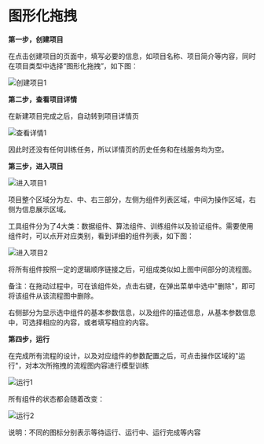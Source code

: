 # 图形化拖拽

**第一步，创建项目**

在点击创建项目的页面中，填写必要的信息，如项目名称、项目简介等内容，同时在项目类型中选择“图形化拖拽”，如下图：

![创建项目1](http://storage.jd.com/doc-image/NeuFoundry-AIOT/8.1.4/8.1.4.3/8.1.4.3.3/1.png "创建项目1")

**第二步，查看项目详情**

在新建项目完成之后，自动转到项目详情页

![查看详情1](http://storage.jd.com/doc-image/NeuFoundry-AIOT/8.1.4/8.1.4.3/8.1.4.3.3/2.png "查看详情1")

因此时还没有任何训练任务，所以详情页的历史任务和在线服务均为空。

**第三步，进入项目**

![进入项目1](http://storage.jd.com/doc-image/NeuFoundry-AIOT/8.1.4/8.1.4.3/8.1.4.3.3/3.png "进入项目1")

项目整个区域分为左、中、右三部分，左侧为组件列表区域，中间为操作区域，右侧为信息展示区域。

工具组件分为了4大类：数据组件、算法组件、训练组件以及验证组件。需要使用组件时，可以点开对应类别，看到详细的组件列表，如下图：

![进入项目2](http://storage.jd.com/doc-image/NeuFoundry-AIOT/8.1.4/8.1.4.3/8.1.4.3.3/4.png"进入项目2")

将所有组件按照一定的逻辑顺序链接之后，可组成类似如上图中间部分的流程图。

备注：在拖动过程中，可在该组件处，点击右键，在弹出菜单中选中"删除"，即可将该组件从该流程图中删除。
  
右侧部分为显示选中组件的基本参数信息，以及组件的描述信息，从基本参数信息中，可选择相应的内容，或者填写相应的内容。

**第四步，运行**
  
在完成所有流程的设计，以及对应组件的参数配置之后，可点击操作区域的"运行"，对本次所拖拽的流程图内容进行模型训练

![运行1](http://storage.jd.com/doc-image/NeuFoundry-AIOT/8.1.4/8.1.4.3/8.1.4.3.3/5.png "运行1")

所有组件的状态都会随着改变：

![运行2](http://storage.jd.com/doc-image/image032.png "运行2")

说明：不同的图标分别表示等待运行、运行中、运行完成等内容